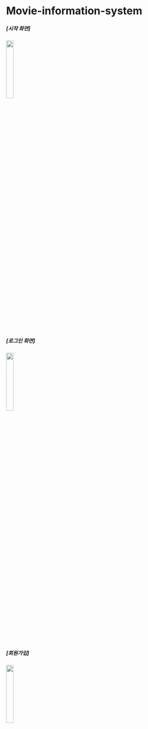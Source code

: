 # Movie-information-system


##### [시작 화면]
<img width="20%" src="https://user-images.githubusercontent.com/84283712/214506032-4b0cdcba-c5b2-43a9-9004-17caa8ed854e.png"/>

##### [로그인 화면]
<img width="20%" src="https://user-images.githubusercontent.com/84283712/214506340-d6f9d239-234c-4b21-965a-ab462aca46f0.png"/>

##### [회원가입]
<img width="20%" src="https://user-images.githubusercontent.com/84283712/214506362-c837101c-d92b-4b1a-9a01-6aa006a64657.png"/>
